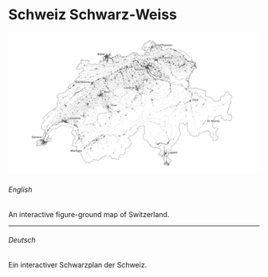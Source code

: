 # Schweiz Schwarz-Weiss

![Map of Switzerland](./images/landeskarte.jpg)

###### English

An interactive figure-ground map of Switzerland.

---

###### Deutsch

Ein interactiver Schwarzplan der Schweiz.
